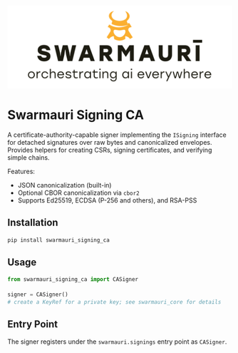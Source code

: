 ![Swamauri Logo](https://github.com/swarmauri/swarmauri-sdk/blob/3d4d1cfa949399d7019ae9d8f296afba773dfb7f/assets/swarmauri.brand.theme.svg)

# Swarmauri Signing CA

A certificate-authority-capable signer implementing the `ISigning` interface for detached
signatures over raw bytes and canonicalized envelopes. Provides helpers for creating CSRs,
signing certificates, and verifying simple chains.

Features:
- JSON canonicalization (built-in)
- Optional CBOR canonicalization via `cbor2`
- Supports Ed25519, ECDSA (P-256 and others), and RSA-PSS

## Installation

```bash
pip install swarmauri_signing_ca
```

## Usage

```python
from swarmauri_signing_ca import CASigner

signer = CASigner()
# create a KeyRef for a private key; see swarmauri_core for details
```

## Entry Point

The signer registers under the `swarmauri.signings` entry point as `CASigner`.

